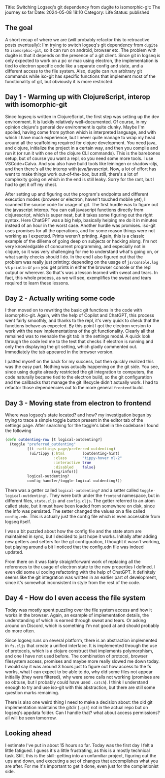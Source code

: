 Title: Switching Logseq's git dependency from dugite to isomorphic-git: The journey so far
Date: 2024-05-08 18:10
Category: Life
Status: published

## The goal
A short recap of where we are (will probably refactor this to retroactive posts eventually): I'm trying to switch logseq's git dependency from `dugite` to `isomorphic-git`, so it can run on android, browser etc. The problem with dugite is that it depends on the presence of a git client. Since git in logseq is only expected to work on a pc or mac using electron, the implementation is tied to electron specific code like a separate config and state, and a different access to the file system. Also, dugite can run arbitrary git commands while iso-git has specific functions that implement most of the functionality of git, but obviously it is more restricted.

## Day 1 - Warming up with ClojureScript, interop with isomorphic-git
Since logseq is written in ClojureScript, the first step was setting up the dev environment. It is luckily relatively well-documented. Of course, in my opinion clojure's general dev environment is quite clunky. Maybe I'm spoiled, having come from python which is interpreted language, and with which I have much experience, but I never quite manage to wrap my head around all the scaffolding required for clojure development. You need java, and clojure, initialize the project in a certain way, and then you compile and run it (or run it with one of the clojure CLI commands). This is the barebones setup, but of course you want a repl, so you need some more tools. I use VSCode+Calva. And you also have build tools like leiningen or shadow-cljs, and then there's all the interop with java/javascript. Now, a lot of effort has went to make things work out-of-the-box, but still, there's a lot of complexity going on which in the end is still leaky. Sorry for the rant, but I had to get it off my chest.

After setting up and figuring out the program's endpoints and different execution modes (browser or electron, haven't touched mobile yet), I scanned the source code for usage of git. The first hurdle was to figure out the javascript interop. You can call javascript functions directly from clojurescript, which is super neat, but it takes some figuring out the right syntax. Here ChatGPT was a big help, basically helping me do it in minutes instead of an hour in the worst case. Another hurdle was promises. iso-git uses promises for all the operations, and for some reason things were not working as I expected. Prints weren't printing. Again, this is a classic example of the dillema of going deep on subjects or hacking along. I'm not very knowledgable of concurrent programming, and especially not in clojure, so it was very challenging for me to understand what's going on, or what sanity checks should I do. In the end I also figured out that the problem was really just printing: depending on the usage of `js/console.log` vs `println` or `prn` you get prints in either the browser console or the repl output or wherever. So that's was a lesson learned with sweat and tears. In fact, this whole process, as we will see, exemplifies the sweat and tears required to learn these lessons.

## Day 2 - Actually writing some code
I then moved on to rewriting the basic git functions in the code with isomorphic-git. Again, with the help of Copilot and ChatGPT, this process went fairly smoothly, and thanks to the repl, it's very quick to check that the functions behave as expected. By this point I got the electron version to work with the new implementations of the git functionality. Clearly all that remained was to reenable the git tab in the settings modal. A quick look through the code led me to the test that checks if electron is running and only then displaying the git setting, which gladly commented out. Immediately the tab appeared in the browser version.

I patted myself on the back for my success, but then quickly realized this was the easy part. Nothing was actually happening on the git side. You see, since using dugite already restricted the git integration to computers, the code naturally became tied to the electron build, so the git configuration and the callbacks that manage the git lifecycle didn't actually work. I had to refactor those dependencies out to the more general `frontend` build.

## Day 3 - Moving state from electron to frontend
Where was logseq's state located? and how? my investigation began by trying to trace a simple toggle button present in the editor tab of the settings page. After searching for the toggle's label in the codebase I found the following
```clojure
(defn outdenting-row [t logical-outdenting?]
  (toggle "preferred_outdenting"
          [(t :settings-page/preferred-outdenting)
           (ui/tippy {:html        (outdenting-hint)
                      :class       "tippy-hover ml-2"
                      :interactive true
                      :disabled    false}
                     (svg/info))]
          logical-outdenting?
          config-handler/toggle-logical-outdenting!))
```
There was a getter called `logical-outdenting?` and a setter called `toggle-logical-outdenting!`. They were both under the `frontend` namespace, but in different files, `state.cljs` and `config.cljs`. The getter referred to an atom called state, but it must have been loaded from somewhere on disk, since the info was persisted. The setter changed the values on a file called `config.edn`. This is actually just the config file which is even accessible from logseq itself.

I was a bit puzzled about how the config file and the state atom are maintained in sync, but I decided to just hope it works. Initially after adding new getters and setters for the git configuration, I thought it wasn't working, but playing around a bit I noticed that the config.edn file was indeed updated.

From there on it was fairly straightforward work of replacing all the references to the usage of electron state to the new properties I defined. I even did some ui coding refactoring with the help of ChatGPT. It definitely seems like the git integration was written in an earlier part of development, since it's somewhat inconsistent in style from the rest of the code.
## Day 4 - How do I even access the file system
Today was mostly spent puzzling over the file system access and how it works in the browser. Again, an example of implementation details, the understanding of which is earned through sweat and tears. Or asking around on Discord, which is something I'm not good at and should probably do more often. 

Since logseq runs on several platform, there is an abstraction implemented in `fs.cljs` that create a unified interface. It is implemented through the use of protocols, which is a clojure construct that implements polymorphism, and one I have not used before. The combination of protocol, browser filesystem access, promises and maybe more really slowed me down today. I would say it was around 3 hours just to figure out how access to the fs works, what I can expect to be able to do, why did some files not appear initialliy (they were filtered), why were some calls not working (promises are so obtuse, but I probably could have used `.catch`). I think I understand enough to try and use iso-git with this abstraction, but there are still some question marks remaining.

There is also one weird thing I need to make a decision about: the old git implementation maintains the gitdir (`.git`) not in the actual repo but on logseq's appdata folder. Can I handle that? what about access permissions? all will be seen tomorrow.

## Looking ahead
I estimate I've put in about 15 hours so far. Today was the first day I felt a little fatigued. I guess it's a little frustrating, as this is a mostly technical task. Still, this is the skill: getting into an unfamiliar project, figuring out the ups and down, and executing a set of changes that accomplishes what you are after. For me it's important to get it done, even just for the completionist side.